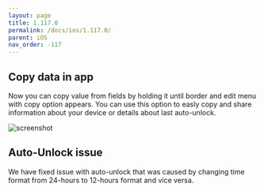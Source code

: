 ```yaml
---
layout: page
title: 1.117.0
permalink: /docs/ios/1.117.0/
parent: iOS
nav_order: -117
---
```


## Copy data in app
Now you can copy value from fields by holding it until border and edit menu with copy option appears. You can use this option to easly copy and share information about your device or details about last auto-unlock.

![screenshot](/tedee-release-notes/docs/ios/assets/1.117.0.png)

## Auto-Unlock issue
We have fixed issue with auto-unlock that was caused by changing time format from 24-hours to 12-hours format and vice versa.